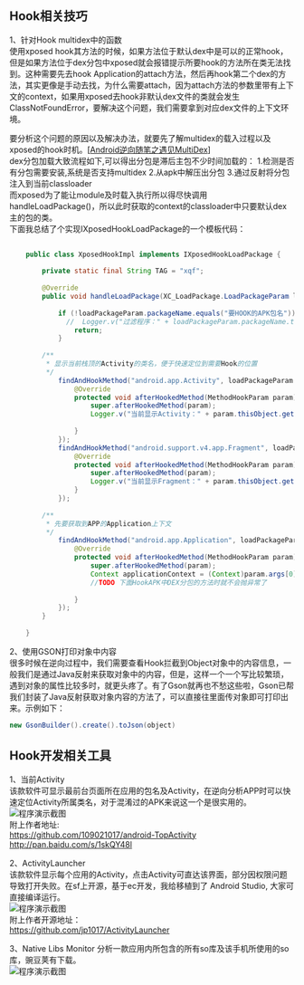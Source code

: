 ## Hook相关技巧
1、针对Hook multidex中的函数  
使用xposed hook其方法的时候，如果方法位于默认dex中是可以的正常hook，但是如果方法位于dex分包中xposed就会报错提示所要hook的方法所在类无法找到。这种需要先去hook Application的attach方法，然后再hook第二个dex的方法，其实更像是手动去找，为什么需要attach，因为attach方法的参数里带有上下文的context，如果用xposed去hook非默认dex文件的类就会发生ClassNotFoundError，要解决这个问题，我们需要拿到对应dex文件的上下文环境。  

要分析这个问题的原因以及解决办法，就要先了解multidex的载入过程以及xposed的hook时机。[[Android逆向随笔之遇见MultiDex](https://www.secpulse.com/archives/52719.html "解释Hook multidex的问题")]  
dex分包加载大致流程如下,可以得出分包是滞后主包不少时间加载的：
1.检测是否有分包需要安装,系统是否支持multidex
2.从apk中解压出分包
3.通过反射将分包注入到当前classloader  
而xposed为了能让module及时载入执行所以得尽快调用handleLoadPackage()，所以此时获取的context的classloader中只要默认dex主的包的类。  
下面我总结了个实现IXposedHookLoadPackage的一个模板代码：

```java  
 
	public class XposedHookImpl implements IXposedHookLoadPackage {
	
	    private static final String TAG = "xqf";
	
	    @Override
	    public void handleLoadPackage(XC_LoadPackage.LoadPackageParam loadPackageParam) throws Throwable {
	 
	        if (!loadPackageParam.packageName.equals("要HOOK的APK包名")){
	          //  Logger.v("过滤程序：" + loadPackageParam.packageName.toString());
	            return;
	        }
	
		/**
		 * 显示当前栈顶的Activity的类名，便于快速定位到需要Hook的位置
		 */
	        findAndHookMethod("android.app.Activity", loadPackageParam.classLoader, "onResume", new XC_MethodHook() {
	            @Override
	            protected void afterHookedMethod(MethodHookParam param) throws Throwable {
	                super.afterHookedMethod(param);
	                Logger.v("当前显示Activity：" + param.thisObject.getClass().getName());
	
	            }
	        });
	        findAndHookMethod("android.support.v4.app.Fragment", loadPackageParam.classLoader, "onResume", new XC_MethodHook() {
	            @Override
	            protected void afterHookedMethod(MethodHookParam param) throws Throwable {
	                super.afterHookedMethod(param);
	                Logger.v("当前显示Fragment：" + param.thisObject.getClass().getName());
	            }
	        });
			
		/**
		 * 先要获取到APP的Application上下文
		 */
	        findAndHookMethod("android.app.Application", loadPackageParam.classLoader, "attach", Context.class, new XC_MethodHook() {
	            @Override
	            protected void afterHookedMethod(MethodHookParam param) throws Throwable {
	                super.afterHookedMethod(param);
	                Context applicationContext = (Context)param.args[0];
	                //TODO 下面HookAPK中DEX分包的方法时就不会抛异常了
	
	            }
	        });
	    }
	
	}
```


2、使用GSON打印对象中内容  
很多时候在逆向过程中，我们需要查看Hook拦截到Object对象中的内容信息，一般我们是通过Java反射来获取对象中的内容，但是，这样一个一个写比较繁琐，遇到对象的属性比较多时，就更头疼了。有了Gson就再也不愁这些啦，Gson已帮我们封装了Java反射获取对象内容的方法了，可以直接往里面传对象即可打印出来。示例如下：  
```java
new GsonBuilder().create().toJson(object)
```

## Hook开发相关工具

1、当前Activity  
该款软件可显示最前台页面所在应用的包名及Activity，在逆向分析APP时可以快速定位Activity所属类名，对于混淆过的APK来说这一个是很实用的。  
![程序演示截图][app_screemshot01]   
附上作者地址:  
https://github.com/109021017/android-TopActivity  
http://pan.baidu.com/s/1skQY48l
    
2、ActivityLauncher  
该款软件显示每个应用的Activity，点击Activity可直达该界面，部分因权限问题导致打开失败。在sf上开源，基于ec开发，我给移植到了 Android Studio, 大家可直接编译运行。   
![程序演示截图][app_screemshot02]   
附上作者开源地址：  
https://github.com/jp1017/ActivityLauncher  
   
3、Native Libs Monitor
分析一款应用内所包含的所有so库及该手机所使用的so库，豌豆荚有下载。  
![程序演示截图][app_screemshot03]   







































[app_screemshot01]: https://github.com/littleRich/WeChatLuckyMoney/blob/master/screenshot/showcurrentactivity.jpg
[app_screemshot02]: https://github.com/littleRich/WeChatLuckyMoney/blob/master/screenshot/activitylauncher.jpg
[app_screemshot03]: https://github.com/littleRich/WeChatLuckyMoney/blob/master/screenshot/showsolib.jpg  